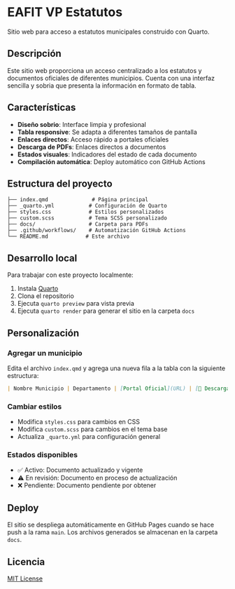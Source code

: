 # EAFIT VP Estatutos

Sitio web para acceso a estatutos municipales construido con Quarto.

## Descripción

Este sitio web proporciona un acceso centralizado a los estatutos y documentos oficiales de diferentes municipios. Cuenta con una interfaz sencilla y sobria que presenta la información en formato de tabla.

## Características

- **Diseño sobrio**: Interface limpia y profesional
- **Tabla responsive**: Se adapta a diferentes tamaños de pantalla
- **Enlaces directos**: Acceso rápido a portales oficiales
- **Descarga de PDFs**: Enlaces directos a documentos
- **Estados visuales**: Indicadores del estado de cada documento
- **Compilación automática**: Deploy automático con GitHub Actions

## Estructura del proyecto

```
├── index.qmd              # Página principal
├── _quarto.yml           # Configuración de Quarto
├── styles.css            # Estilos personalizados
├── custom.scss           # Tema SCSS personalizado
├── docs/                 # Carpeta para PDFs
├── .github/workflows/    # Automatización GitHub Actions
└── README.md            # Este archivo
```

## Desarrollo local

Para trabajar con este proyecto localmente:

1. Instala [Quarto](https://quarto.org/docs/get-started/)
2. Clona el repositorio
3. Ejecuta `quarto preview` para vista previa
4. Ejecuta `quarto render` para generar el sitio en la carpeta `docs`

## Personalización

### Agregar un municipio

Edita el archivo `index.qmd` y agrega una nueva fila a la tabla con la siguiente estructura:

```markdown
| Nombre Municipio | Departamento | [Portal Oficial](URL) | [📄 Descargar](docs/archivo.pdf) | Estado | Fecha |
```

### Cambiar estilos

- Modifica `styles.css` para cambios en CSS
- Modifica `custom.scss` para cambios en el tema base
- Actualiza `_quarto.yml` para configuración general

### Estados disponibles

- ✅ Activo: Documento actualizado y vigente
- ⚠️ En revisión: Documento en proceso de actualización  
- ❌ Pendiente: Documento pendiente por obtener

## Deploy

El sitio se despliega automáticamente en GitHub Pages cuando se hace push a la rama `main`. Los archivos generados se almacenan en la carpeta `docs`.

## Licencia

[MIT License](LICENSE)
